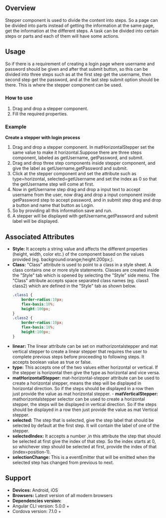 ## Overview
Stepper component is used to divide the content into steps. So a page can be divided into parts instead of getting the information at the same page, get the information at the different steps. A task can be divided into certain steps or parts and each of them will have some actions.
## Usage
So if there is a requirement of creating a login page where username and password should be given and after that submit button, so this can be divided into three steps such as at the first step get the username, then second step get the password, and at the last step submit option should be there. This is where the stepper component can be used.
### How to use
1. Drag and drop a stepper component.
2. Fill the required properties.

### Example
**Create a stepper with login process** 
1. Drag and drop a stepper component. In matHorizontalStepper set the same value to make it horizontal.Suppose there are three steps component, labeled as getUsername, getPassword, and submit.
2. Drag and drop three step components inside stepper component, and give the label as getUsername,getPassword and submit.
3. Click at the stepper component and set the attribute such as type=horizontal, selected=getUsername  and set the index as 0 so that the getUsername step will come at first.
4. Now in getUsername step drag and drop a input text to accept username from the user, now drag and drop a input component inside getPassword step to accept password, and in submit step drag and drop a button and name that button as Login.
5. So by providing all this information save and run.
6. A stepper will be displayed with getUsername,getPassword and submit label will be displayed. 

## Associated Attributes 
- **Style:** It accepts a string value and affects the different properties (height, width, color etc.) of the component based on the values provided (eg. background:orange;height:200px;).
- **Class:** "Class" attribute is used to point to a class in a style sheet. A class contains one or more style statements. Classes are created inside the "Style" tab which is opened by selecting the "Style" side menu. The "Class" attribute accepts space separated class names (eg. class1 class2) which are defined in the "Style" tab as shown below.
    ```css
    .class1 {
        border-radius:10px;
        flex-basis:10%;
        height:100px;
    }
    .class2 {
        border-radius:10px;
        flex-basis:10%;
        height:100px;
    }
    ```
- **linear:** The linear attribute can be set on mathorizontalstepper and mat vertical stepper to create a linear stepper that requires the user to complete previous steps before proceeding to following steps. It accepts boolean value as true or false.
- **type:** This accepts one of the two values either horizontal or vertical. If the stepper is horizontal then give the type as horizontal and vice versa. 
- **matHorizontalStepper:** mat-horizontal-stepper attribute can be used to create a horizontal stepper, means the step will be displayed in horizontal direction. So if the steps should be displayed in a row then just provide the value as mat horizontal stepper.              - **matVerticalStepper:** mathorizontalstepper selector can be used to create a horizontal stepper, the steps will be displayed in vertical direction. So if the steps should be displayed in a row then just provide the value  as mat Vertical stepper. 
- **selected:** The step that is selected, give the step label that should be selected by default at the first step. It will contain the  label of one of the stepper.
- **selectedIndex:** It accepts a number ,in this attribute the step that should be selected at first give the index of that step. So the index starts at 0, so whichever step should be selected at first, provide the index of that (index=position-1). 
- **selectionChange:** This is a eventEmitter that will be emitted when the selected step has changed from previous to next.
## Support
- **Devices:** Android, iOS
- **Browsers:**  Latest version of all modern browsers
- **Dependencies version:**
- Angular CLI version: 5.0.0 +
- Cordova version: 7.1.0 +
